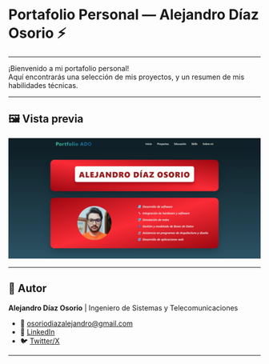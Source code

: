 # Portafolio Personal — Alejandro Díaz Osorio ⚡

---

¡Bienvenido a mi portafolio personal!  
Aquí encontrarás una selección de mis proyectos, y un resumen de mis habilidades técnicas.

---

## 🖼️ Vista previa

![Vista previa del portafolio](./public/web-preview.webp)

---

## 👤 Autor

**Alejandro Díaz Osorio** | Ingeniero de Sistemas y Telecomunicaciones

- 📧 [osoriodiazalejandro@gmail.com](mailto:osoriodiazalejandro@gmail.com)
- 💼 [LinkedIn](https://www.linkedin.com/in/alejandro-diaz-osorio)
- 🐦 [Twitter/X](https://x.com/AlejoLives)

---
